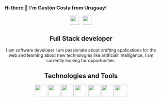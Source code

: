 ### Hi there 👋 I'm Gastón Costa from Uruguay! 
<p align='center'>
 <a href="https://gagc056.github.io"><img height="30" src="https://img.icons8.com/fluent/48/000000/domain.png"/></a>&nbsp;&nbsp;
<a href="https://www.linkedin.com/in/gastoncosta//"><img height="30" src="https://img.icons8.com/cute-clipart/64/000000/linkedin.png"></a>
</p>

<h2 align="center">
Full Stack developer
</h2>
 
<p align='center'>
I am software developer I am passionate about crafting applications for the web and learning about new technologies like artificiall intelligence, I am currently looking for opportunities.
 </p>

<h2 align='center'>Technologies and Tools</h2>

<p align='center'>
<img height="40" src="https://img.icons8.com/color/48/000000/javascript.png"/>
<img height="40" src="https://img.icons8.com/color/48/000000/ruby-programming-language.png"/>
<img height="40" src="https://img.icons8.com/color/96/000000/nodejs.png"/>
<img height="40" src="https://img.icons8.com/ios-filled/50/000000/mysql-logo.png"/>
<img height="40" src="https://img.icons8.com/color/96/000000/postgreesql.png"/>
<img height="40" src="https://img.icons8.com/color/96/000000/python.png"/>
<img height="40" src="https://img.icons8.com/color/96/000000/keras.png"/>
</p>


<!--
**gagc056/gagc056** is a ✨ _special_ ✨ repository because its `README.md` (this file) appears on your GitHub profile.

Here are some ideas to get you started:

- 🔭 I’m currently working on ...
- 🌱 I’m currently learning ...
- 👯 I’m looking to collaborate on ...
- 🤔 I’m looking for help with ...
- 💬 Ask me about ...
- 📫 How to reach me: ...
- 😄 Pronouns: ...
- ⚡ Fun fact: ...
-->

